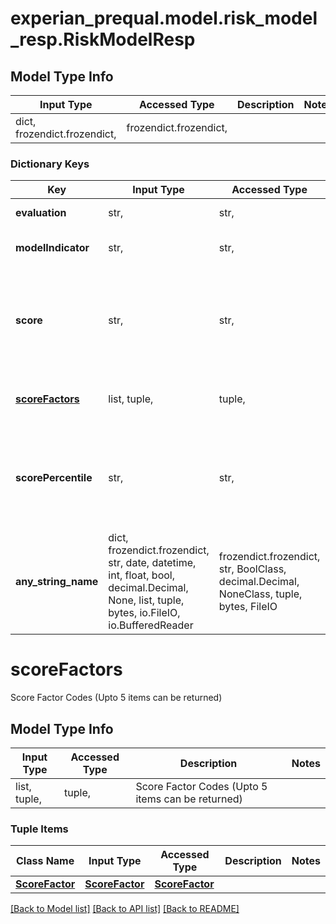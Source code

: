 # experian_prequal.model.risk_model_resp.RiskModelResp

## Model Type Info
Input Type | Accessed Type | Description | Notes
------------ | ------------- | ------------- | -------------
dict, frozendict.frozendict,  | frozendict.frozendict,  |  | 

### Dictionary Keys
Key | Input Type | Accessed Type | Description | Notes
------------ | ------------- | ------------- | ------------- | -------------
**evaluation** | str,  | str,  | Sign of risk score. | [optional] 
**modelIndicator** | str,  | str,  | Indicates which model is being returned. | [optional] 
**score** | str,  | str,  | Present when RiskModels is requested on input or via subcode. 4 character score for the model requested. | [optional] 
**[scoreFactors](#scoreFactors)** | list, tuple,  | tuple,  | Score Factor Codes (Upto 5 items can be returned) | [optional] 
**scorePercentile** | str,  | str,  | Present when ScorePercentile is requested on input and is available for a score. Nation Score Percentile. | [optional] 
**any_string_name** | dict, frozendict.frozendict, str, date, datetime, int, float, bool, decimal.Decimal, None, list, tuple, bytes, io.FileIO, io.BufferedReader | frozendict.frozendict, str, BoolClass, decimal.Decimal, NoneClass, tuple, bytes, FileIO | any string name can be used but the value must be the correct type | [optional]

# scoreFactors

Score Factor Codes (Upto 5 items can be returned)

## Model Type Info
Input Type | Accessed Type | Description | Notes
------------ | ------------- | ------------- | -------------
list, tuple,  | tuple,  | Score Factor Codes (Upto 5 items can be returned) | 

### Tuple Items
Class Name | Input Type | Accessed Type | Description | Notes
------------- | ------------- | ------------- | ------------- | -------------
[**ScoreFactor**](ScoreFactor.md) | [**ScoreFactor**](ScoreFactor.md) | [**ScoreFactor**](ScoreFactor.md) |  | 

[[Back to Model list]](../../README.md#documentation-for-models) [[Back to API list]](../../README.md#documentation-for-api-endpoints) [[Back to README]](../../README.md)

